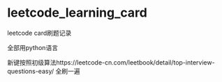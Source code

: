# leetcode_learning_card
leetcode card刷题记录

全部用python语言

新键按照初级算法https://leetcode-cn.com/leetbook/detail/top-interview-questions-easy/ 全刷一遍
